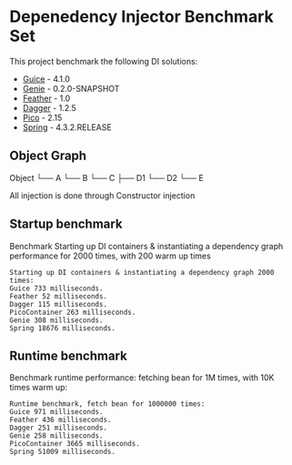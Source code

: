 # Depenedency Injector Benchmark Set

This project benchmark the following DI solutions:

* [Guice](https://github.com/google/guice) - 4.1.0
* [Genie](https://github.com/osglworks/java-di) - 0.2.0-SNAPSHOT
* [Feather](https://github.com/zsoltherpai/feather) - 1.0
* [Dagger](https://github.com/square/dagger) - 1.2.5
* [Pico](http://picocontainer.com/) - 2.15
* [Spring](http://projects.spring.io/spring-framework/) - 4.3.2.RELEASE

## Object Graph

Object
└── A
    └── B
        └── C
            ├── D1
            └── D2
                └── E

All injection is done through Constructor injection

## Startup benchmark

Benchmark Starting up DI containers & instantiating a dependency graph performance for 2000 times, with 200 warm up times

```text
Starting up DI containers & instantiating a dependency graph 2000 times:
Guice 733 milliseconds.
Feather 52 milliseconds.
Dagger 115 milliseconds.
PicoContainer 263 milliseconds.
Genie 308 milliseconds.
Spring 18676 milliseconds.
```

## Runtime benchmark

Benchmark runtime performance: fetching bean for 1M times, with 10K times warm up:

```text
Runtime benchmark, fetch bean for 1000000 times:
Guice 971 milliseconds.
Feather 436 milliseconds.
Dagger 251 milliseconds.
Genie 258 milliseconds.
PicoContainer 3665 milliseconds.
Spring 51009 milliseconds.
```
